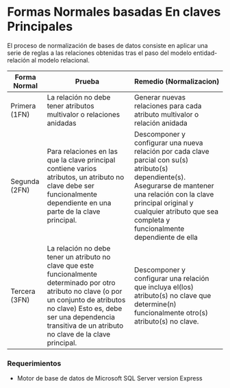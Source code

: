 # Formas Normales basadas En claves Principales

El proceso de normalización de bases de datos consiste en aplicar una serie de reglas a las relaciones obtenidas tras el paso del modelo entidad-relación al modelo relacional.

| Forma Normal | Prueba | Remedio (Normalizacion) |
| ------ | ------ | ----- |
| Primera (1FN) | La relación no debe tener atributos multivalor o relaciones anidadas | Generar nuevas relaciones para cada atributo multivalor o relación anidada |
| Segunda (2FN) | Para relaciones en las que la clave principal contiene varios atributos, un atributo no clave debe ser funcionalmente dependiente en una parte de la clave principal. | Descomponer y configurar una nueva relación por cada clave parcial con su(s) atributo(s) dependiente(s). Asegurarse de mantener una relación con la clave principal original y cualquier atributo que sea completa y funcionalmente dependiente de ella |
| Tercera (3FN) | La relación no debe tener un atributo no clave que este funcionalmente determinado por otro atributo no clave (o por un conjunto de atributos no clave) Esto es, debe ser una dependencia transitiva de un atributo no clave de la clave principal. | Descomponer y configurar una relación que incluya el(los) atributo(s) no clave que determine(n) funcionalmente otro(s) atributo(s) no clave. |


### Requerimientos

* Motor de base de datos de Microsoft SQL Server version Express